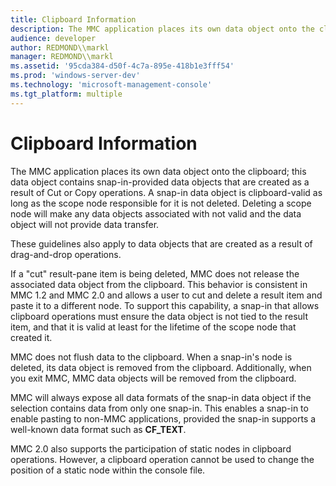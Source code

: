 ```yaml
---
title: Clipboard Information
description: The MMC application places its own data object onto the clipboard; this data object contains snap-in-provided data objects that are created as a result of Cut or Copy operations.
audience: developer
author: REDMOND\\markl
manager: REDMOND\\markl
ms.assetid: '95cda384-d50f-4c7a-895e-418b1e3fff54'
ms.prod: 'windows-server-dev'
ms.technology: 'microsoft-management-console'
ms.tgt_platform: multiple
---
```


# Clipboard Information

The MMC application places its own data object onto the clipboard; this data object contains snap-in-provided data objects that are created as a result of Cut or Copy operations. A snap-in data object is clipboard-valid as long as the scope node responsible for it is not deleted. Deleting a scope node will make any data objects associated with not valid and the data object will not provide data transfer.

These guidelines also apply to data objects that are created as a result of drag-and-drop operations.

If a "cut" result-pane item is being deleted, MMC does not release the associated data object from the clipboard. This behavior is consistent in MMC 1.2 and MMC 2.0 and allows a user to cut and delete a result item and paste it to a different node. To support this capability, a snap-in that allows clipboard operations must ensure the data object is not tied to the result item, and that it is valid at least for the lifetime of the scope node that created it.

MMC does not flush data to the clipboard. When a snap-in's node is deleted, its data object is removed from the clipboard. Additionally, when you exit MMC, MMC data objects will be removed from the clipboard.

MMC will always expose all data formats of the snap-in data object if the selection contains data from only one snap-in. This enables a snap-in to enable pasting to non-MMC applications, provided the snap-in supports a well-known data format such as **CF\_TEXT**.

MMC 2.0 also supports the participation of static nodes in clipboard operations. However, a clipboard operation cannot be used to change the position of a static node within the console file.

 

 




